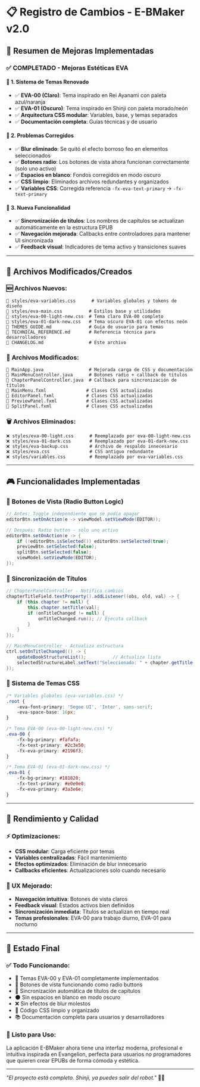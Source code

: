 # 📋 Registro de Cambios - E-BMaker v2.0

## 🎯 Resumen de Mejoras Implementadas

### ✅ **COMPLETADO** - Mejoras Estéticas EVA

#### 🎨 **1. Sistema de Temas Renovado**
- ✅ **EVA-00 (Claro)**: Tema inspirado en Rei Ayanami con paleta azul/naranja
- ✅ **EVA-01 (Oscuro)**: Tema inspirado en Shinji con paleta morado/neón
- ✅ **Arquitectura CSS modular**: Variables, base, y temas separados
- ✅ **Documentación completa**: Guías técnicas y de usuario

#### 🔧 **2. Problemas Corregidos**
- ✅ **Blur eliminado**: Se quitó el efecto borroso feo en elementos seleccionados
- ✅ **Botones radio**: Los botones de vista ahora funcionan correctamente (solo uno activo)
- ✅ **Espacios en blanco**: Fondos corregidos en modo oscuro  
- ✅ **CSS limpio**: Eliminados archivos redundantes y organizados
- ✅ **Variables CSS**: Corregida referencia `-fx-eva-text-primary` → `-fx-text-primary`

#### 🔄 **3. Nueva Funcionalidad**
- ✅ **Sincronización de títulos**: Los nombres de capítulos se actualizan automáticamente en la estructura EPUB
- ✅ **Navegación mejorada**: Callbacks entre controladores para mantener UI sincronizada
- ✅ **Feedback visual**: Indicadores de tema activo y transiciones suaves

---

## 📁 **Archivos Modificados/Creados**

### 🆕 **Archivos Nuevos:**
```
📄 styles/eva-variables.css      # Variables globales y tokens de diseño
📄 styles/eva-main.css          # Estilos base y utilidades  
📄 styles/eva-00-light-new.css  # Tema claro EVA-00 completo
📄 styles/eva-01-dark-new.css   # Tema oscuro EVA-01 con efectos neón
📄 THEMES_GUIDE.md              # Guía de usuario para temas
📄 TECHNICAL_REFERENCE.md       # Referencia técnica para desarrolladores
📄 CHANGELOG.md                 # Este archivo
```

### 🔄 **Archivos Modificados:**
```
📄 MainApp.java                 # Mejorada carga de CSS y documentación
📄 MainMenuController.java      # Botones radio + callback de títulos
📄 ChapterPanelController.java  # Callback para sincronización de títulos
📄 MainMenu.fxml               # Clases CSS actualizadas
📄 EditorPanel.fxml            # Clases CSS actualizadas  
📄 PreviewPanel.fxml           # Clases CSS actualizadas
📄 SplitPanel.fxml             # Clases CSS actualizadas
```

### 🗑️ **Archivos Eliminados:**
```
❌ styles/eva-00-light.css      # Reemplazado por eva-00-light-new.css
❌ styles/eva-01-dark.css       # Reemplazado por eva-01-dark-new.css  
❌ styles/eva-backup.css        # Archivo de respaldo innecesario
❌ styles/eva.css               # CSS antiguo redundante
❌ styles/variables.css         # Reemplazado por eva-variables.css
```

---

## 🎮 **Funcionalidades Implementadas**

### 🔘 **Botones de Vista (Radio Button Logic)**
```java
// Antes: Toggle independiente que se podía apagar
editorBtn.setOnAction(e -> viewModel.setViewMode(EDITOR));

// Después: Radio button - solo uno activo
editorBtn.setOnAction(e -> {
    if (!editorBtn.isSelected()) editorBtn.setSelected(true);
    previewBtn.setSelected(false);
    splitBtn.setSelected(false);
    viewModel.setViewMode(EDITOR);
});
```

### 🔄 **Sincronización de Títulos**
```java
// ChapterPanelController - Notifica cambios
chapterTitleField.textProperty().addListener((obs, old, val) -> {
    if (this.chapter != null) {
        this.chapter.setTitle(val);
        if (onTitleChanged != null) {
            onTitleChanged.run(); // Ejecuta callback
        }
    }
});

// MainMenuController - Actualiza estructura
ctrl.setOnTitleChanged(() -> {
    updateBookStructureList();          // Actualiza lista
    selectedStructureLabel.setText("Seleccionado: " + chapter.getTitle());
});
```

### 🎨 **Sistema de Temas CSS**
```css
/* Variables globales (eva-variables.css) */
.root {
    -eva-font-primary: 'Segoe UI', 'Inter', sans-serif;
    -eva-space-base: 16px;
}

/* Tema EVA-00 (eva-00-light-new.css) */
.eva-00 {
    -fx-bg-primary: #fafafa;
    -fx-text-primary: #2c3e50;
    -fx-eva-primary: #2196f3;
}

/* Tema EVA-01 (eva-01-dark-new.css) */  
.eva-01 {
    -fx-bg-primary: #181820;
    -fx-text-primary: #e0e0e0;
    -fx-eva-primary: #3a3e6e;
}
```

---

## 🚀 **Rendimiento y Calidad**

### ⚡ **Optimizaciones:**
- **CSS modular**: Carga eficiente por temas
- **Variables centralizadas**: Fácil mantenimiento
- **Efectos optimizados**: Eliminación de blur innecesario
- **Callbacks eficientes**: Actualizaciones solo cuando necesario

### 🎯 **UX Mejorado:**
- **Navegación intuitiva**: Botones de vista claros
- **Feedback visual**: Estados activos bien definidos  
- **Sincronización inmediata**: Títulos se actualizan en tiempo real
- **Temas profesionales**: EVA-00 para trabajo diurno, EVA-01 para nocturno

---

## 🎉 **Estado Final**

### ✅ **Todo Funcionando:**
- 🎨 Temas EVA-00 y EVA-01 completamente implementados
- 🔘 Botones de vista funcionando como radio buttons
- 🔄 Sincronización automática de títulos de capítulos
- 🌑 Sin espacios en blanco en modo oscuro
- ❌ Sin efectos de blur molestos
- 🧹 Código CSS limpio y organizado
- 📚 Documentación completa para usuarios y desarrolladores

### 🚀 **Listo para Uso:**
La aplicación E-BMaker ahora tiene una interfaz moderna, profesional e intuitiva inspirada en Evangelion, perfecta para usuarios no programadores que quieren crear EPUBs de forma cómoda y estética.

---

*"El proyecto está completo. Shinji, ya puedes salir del robot."* 🤖✨
